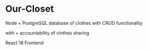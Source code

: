 # Our-Closet

Node + PostgreSQL database of clothes with CRUD functionality 

with + accountability of clothes sharing

React 18 Frontend
